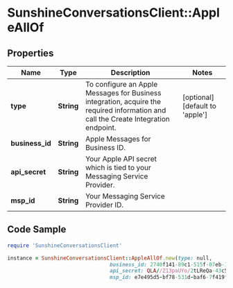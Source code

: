 # SunshineConversationsClient::AppleAllOf

## Properties

Name | Type | Description | Notes
------------ | ------------- | ------------- | -------------
**type** | **String** | To configure an Apple Messages for Business integration, acquire the required information and call the Create Integration endpoint.  | [optional] [default to &#39;apple&#39;]
**business_id** | **String** | Apple Messages for Business ID. | 
**api_secret** | **String** | Your Apple API secret which is tied to your Messaging Service Provider. | 
**msp_id** | **String** | Your Messaging Service Provider ID. | 

## Code Sample

```ruby
require 'SunshineConversationsClient'

instance = SunshineConversationsClient::AppleAllOf.new(type: null,
                                 business_id: 2740f141-89c1-515f-07eb-1128dd73491,
                                 api_secret: QLA//Z13paUYo/2tLReQa-43c5JEAASujGamiY/QTvs&#x3D;,
                                 msp_id: e7e495d5-bf78-531d-baf6-7f419f7fb592)
```


